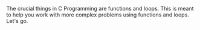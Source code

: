 The crucial things in C Programming are functions and loops. This is meant to help you work with more complex problems using functions and loops. Let's go.
